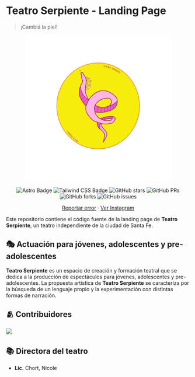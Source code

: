 <a name="readme-top"></a>

# Teatro Serpiente - Landing Page

> ¡Cambiá la piel!

<div align="center">
 <a href="https://www.instagram.com/teatroserpiente/">
    <img src="public/assets/logo.webp" alt="Instagram del Teatro Serpiente" width="400" height="400" >
  </a>
  
![Astro Badge](https://img.shields.io/badge/Astro-FF3E00?logo=astro&logoColor=fff&style=flat)
![Tailwind CSS Badge](https://img.shields.io/badge/Tailwind%20CSS-06B6D4?logo=tailwindcss&logoColor=fff&style=flat)
![GitHub stars](https://img.shields.io/github/stars/ChortJulio/TeatroSerpiente)
![GitHub PRs](https://img.shields.io/github/issues-pr/ChortJulio/TeatroSerpiente)
![GitHub forks](https://img.shields.io/github/forks/ChortJulio/TeatroSerpiente)
![GitHub issues](https://img.shields.io/github/issues/ChortJulio/TeatroSerpiente)

[Reportar error](https://github.com/ChortJulio/TeatroSerpiente/issues) · [Ver Instagram](https://www.instagram.com/teatroserpiente/)

</div>

Este repositorio contiene el código fuente de la landing page de **Teatro Serpiente**, un teatro independiente de la ciudad de Santa Fe.

## 🎭 Actuación para jóvenes, adolescentes y pre-adolescentes

**Teatro Serpiente** es un espacio de creación y formación teatral que se dedica a la producción de espectáculos para jóvenes, adolescentes y pre-adolescentes. La propuesta artística de **Teatro Serpiente** se caracteriza por la búsqueda de un lenguaje propio y la experimentación con distintas formas de narración.

## 🫂 Contribuidores

<a href="https://github.com/ChortJulio/TeatroSerpiente/graphs/contributors">
  <img src="https://contrib.rocks/image?repo=ChortJulio/TeatroSerpiente" />
</a>

## 📚 Directora del teatro

- **Lic.** Chort, Nicole
